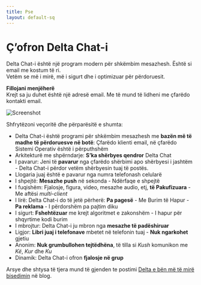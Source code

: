 ```yaml
---
title: Pse
layout: default-sq
---
```




<!-- GENERATED FILE -- DO NOT EDIT -->



# Ç’ofron Delta Chat-i

Delta Chat-i është një program modern për shkëmbim mesazhesh. Është si email me kostum të ri. <br>Vetëm se më i mirë, më i sigurt dhe i optimizuar për përdoruesit.

**Fillojani menjëherë** <br> Krejt sa ju duhet është një adresë email. Me të mund të lidheni me çfarëdo kontakti email.

![Screenshot](../assets/features/start-img4.png)

Shfrytëzoni veçoritë dhe përparësitë e shumta:

- Delta Chat-i është programi për shkëmbim mesazhesh me **bazën më të madhe të përdoruesve në botë**: Çfarëdo klienti email, në çfarëdo Sistemi Operativ është i përputhshëm
- Arkitekturë me shpërndarje: **S’ka shërbyes qendror** Delta Chat
- I pavarur: Jeni të **pavarur** nga çfarëdo shërbimi apo shërbyesi i jashtëm - Delta Chat-i përdor vetëm shërbyesin tuaj të postës.
- Llogaria juaj është e pavarur nga numra telefonash celularë
- I shpejtë: **Mesazhe push** në sekonda - Ndërfaqe e shpejtë
- I fuqishëm: Fjalosje, figura, video, mesazhe audio, etj, **të Pakufizuara** - Me aftësi _multi-client_
- I lirë: Delta Chat-i do të jetë përherë: **Pa pagesë** - Me Burim të Hapur - **Pa reklama** - I përdorshëm pa pajtim diku
- I sigurt: **Fshehtëzuar** me krejt algoritmet e zakonshëm - I hapur për shqyrtime kodi burim
- I mbrojtur: Delta Chat-i ju mbron nga **mesazhe të padëshiruar**
- Ligjor: **Libri juaj i telefonave** mbetet në telefonin tuaj - **Nuk ngarkohet** gjetiu
- Anonim: **Nuk grumbullohen tejtëdhëna**, të tilla si _Kush_ komunikon me _Kë_, _Kur_ dhe _Ku_
- Dinamik: Delta Chat-i ofron **fjalosje në grup**


Arsye dhe shtysa të tjera mund të gjenden te postimi [Delta e bën më të mirë bisedimin](https://delta.chat/en/2017-05-31-delta-makes-chatting-better) në blog.
